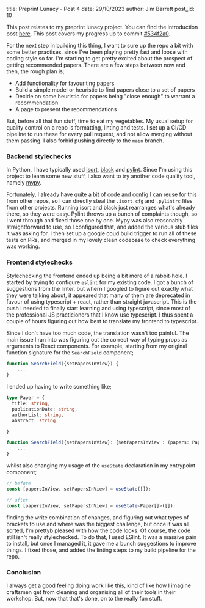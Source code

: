 title: Preprint Lunacy - Post 4
date: 29/10/2023
author: Jim Barrett
post_id: 10

This post relates to my preprint lunacy project. You can find the introduction post [here](https://jimbarrett.phd/blog/6). This post covers my progress up to commit [#534f2a0](https://github.com/jimbarrett27/arxiv-lunacy/commit/534f2a0cc8cb74ce4896ca23e91dd997d05c7068).

For the next step in building this thing, I want to sure up the repo a bit with some better practises, since I've been playing pretty fast and loose with coding style so far. I'm starting to get pretty excited about the prospect of getting recommended papers. There are a few steps between now and then, the rough plan is;

* Add functionality for favouriting papers
* Build a simple model or heuristic to find papers close to a set of papers
* Decide on some heuristic for papers being "close enough" to warrant a recommendation
* A page to present the recommendations

But, before all that fun stuff, time to eat my vegetables. My usual setup for quality control on a repo is formatting, linting and tests. I set up a CI/CD pipeline to run these for every pull request, and not allow merging without them passing. I also forbid pushing directly to the `main` branch.

### Backend stylechecks

In Python, I have typically used [isort](https://pycqa.github.io/isort/), [black](https://pypi.org/project/black/) and [pylint](https://pypi.org/project/pylint/). Since I'm using this project to learn some new stuff, I also want to try another code quality tool, namely [mypy](https://mypy-lang.org/).

Fortunately, I already have quite a bit of code and config I can reuse for this from other repos, so I can directly steal the `.isort.cfg` and `.pylintrc` files from other projects. Running isort and black just rearranges what's already there, so they were easy. Pylint throws up a bunch of complaints though, so I went through and fixed those one by one. Mypy was also reasonably straightforward to use, so I configured that, and added the various stub files it was asking for. I then set up a google coud build trigger to run all of these tests on PRs, and merged in my lovely clean codebase to check everything was working.

### Frontend stylechecks

Stylechecking the frontend ended up being a bit more of a rabbit-hole. I started by trying to configure `eslint` for my existing code. I got a bunch of suggestions from the linter, but whern I googled to figure out exactly what they were talking about, it appeared that many of them are deprecated in favour of using typescript + react, rather than straight javascript. This is the push I needed to finally start learning and using typescript, since most of the professional JS practicioners that I know use typescript. I thus spent a couple of hours figuring out how best to translate my frontend to typescript.

Since I don't have too much code, the translation wasn't too painful. The main issue I ran into was figuring out the correct way of typing props as arguments to React components. For example, starting from my original function signature for the `SearchField` component;

```javascript
function SearchField({setPapersInView}) {
    ...
}
```

I ended up having to write something like;

```typescript
type Paper = {
  title: string,
  publicationDate: string,
  authorList: string,
  abstract: string

}

function SearchField({setPapersInView}: {setPapersInView : (papers: Paper[]) => void}) {
    ...
}
```

whilst also changing my usage of the `useState` declaration in my entrypoint component;
```typescript
// before
const [papersInView, setPapersInView] = useState([]);

// after
const [papersInView, setPapersInView] = useState<Paper[]>([]);
```

finding the write combination of changes, and figuring out what types of brackets to use and where was the biggest challenge, but once it was all sorted, I'm prettyb pleased with how the code looks. Of course, the code still isn't really stylechecked. To do that, I used ESlint. It was a massive pain to install, but once I managed it, it gave me a bunch suggestions to improve things. I fixed those, and added the linting steps to my build pipeline for the repo.

### Conclusion

I always get a good feeling doing work like this, kind of like how I imagine craftsmen get from cleaning and organising all of their tools in their workshop. But, now that that's done, on to the really fun stuff.